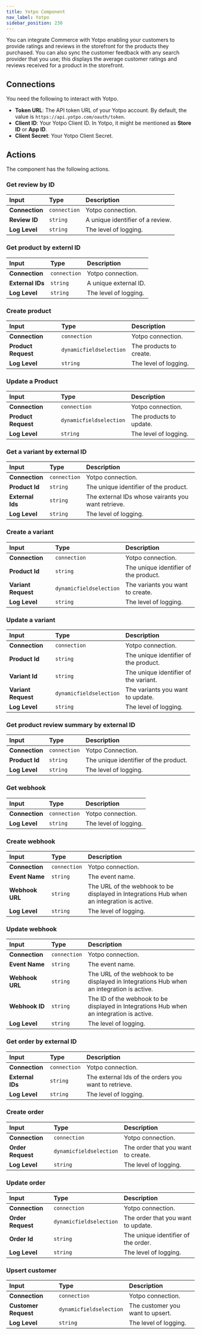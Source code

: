 ```yaml
---
title: Yotpo Component
nav_label: Yotpo
sidebar_position: 230
---
```


You can integrate Commerce with Yotpo enabling your customers to provide ratings and reviews in the storefront for the products they purchased. You can also sync the customer feedback with any search provider that you use; this displays the average customer ratings and reviews received for a product in the storefront.

## Connections

You need the following to interact with Yotpo.

- **Token URL**: The API token URL of your Yotpo account. By default, the value is `https://api.yotpo.com/oauth/token`.
- **Client ID**: Your Yotpo Client ID. In Yotpo, it might be mentioned as **Store ID** or **App ID**.
- **Client Secret**: Your Yotpo Client Secret.

## Actions

The component has the following actions.

### Get review by ID

| Input | Type | Description |
|:--- |:--- | :--- | 
| **Connection** | `connection` | Yotpo connection. | 
| **Review ID** | `string` | A unique identifier of a review. | 
| **Log Level** | `string` | The level of logging. | 

### Get product by externl ID

| Input | Type | Description |
|:--- |:--- | :--- | 
| **Connection** | `connection` | Yotpo connection. | 
| **External IDs** | `string` |  A unique external ID. | 
| **Log Level** | `string` | The level of logging. | 

### Create product

| Input | Type | Description |
|:--- |:--- | :--- | 
| **Connection** | `connection` | Yotpo connection. | 
| **Product Request** | `dynamicfieldselection` | The products to create. | 
| **Log Level** | `string` | The level of logging. | 

### Update a Product

| Input | Type | Description |
|:--- |:--- | :--- | 
| **Connection** | `connection` | Yotpo connection. | 
| **Product Request** | `dynamicfieldselection` | The products to update. | 
| **Log Level** | `string` | The level of logging. | 

### Get a variant by external ID

| Input | Type | Description |
|:--- |:--- | :--- | 
| **Connection** | `connection` | Yotpo connection. | 
| **Product Id** | `string` | The unique identifier of the product. | 
| **External Ids** | `string` | The external IDs whose vairants you want retrieve. | 
| **Log Level** | `string` | The level of logging. | 

### Create a variant

| Input | Type | Description |
|:--- |:--- | :--- | 
| **Connection** | `connection` | Yotpo connection. | 
| **Product Id** | `string` | The unique identifier of the product. | 
| **Variant Request** | `dynamicfieldselection` | The variants you want to create. | 
| **Log Level** | `string` | The level of logging. | 

### Update a variant

| Input | Type | Description |
|:--- |:--- | :--- | 
| **Connection** | `connection` | Yotpo connection. | 
| **Product Id** | `string` | The unique identifier of the product. | 
| **Variant Id** | `string` | The unique identifier of the variant. | 
| **Variant Request** | `dynamicfieldselection` | The variants you want to update. | 
| **Log Level** | `string` | The level of logging. | 

### Get product review summary by external ID

| Input | Type | Description |
|:--- |:--- | :--- | 
| **Connection** | `connection` | Yotpo Connection. | 
| **Product Id** | `string` | The unique identifier of the product. | 
| **Log Level** | `string` | The level of logging. | 

### Get webhook

| Input | Type | Description |
|:--- |:--- | :--- | 
| **Connection** | `connection` | Yotpo connection. | 
| **Log Level** | `string` | The level of logging. | 

### Create webhook

| Input | Type | Description |
|:--- |:--- | :--- | 
| **Connection** | `connection` | Yotpo connection. |
| **Event Name** | `string` | The event name. | 
| **Webhook URL** | `string` | The URL of the webhook to be displayed in Integrations Hub when an integration is active. | 
| **Log Level** | `string` | The level of logging. | 

### Update webhook

| Input | Type | Description |
|:--- |:--- | :--- | 
| **Connection** | `connection` | Yotpo connection. |
| **Event Name** | `string` | The event name. | 
| **Webhook URL** | `string` | The URL of the webhook to be displayed in Integrations Hub when an integration is active. | 
| **Webhook ID** | `string` | The ID of the webhook to be displayed in Integrations Hub when an integration is active. | 
| **Log Level** | `string` | The level of logging. | 

### Get order by external ID

| Input | Type | Description |
|:--- |:--- | :--- | 
| **Connection** | `connection` | Yotpo connection. | 
| **External IDs** | `string` | The external Ids of the orders you want to retrieve. | 
| **Log Level** | `string` | The level of logging. | 

### Create order

| Input | Type | Description |
|:--- |:--- | :--- | 
| **Connection** | `connection` | Yotpo connection. | 
| **Order Request** | `dynamicfieldselection` | The order that you want to create. | 
| **Log Level** | `string` | The level of logging. | 

### Update order

| Input | Type | Description |
|:--- |:--- | :--- | 
| **Connection** | `connection` | Yotpo connection. | 
| **Order Request** | `dynamicfieldselection` | The order that you want to update. | 
| **Order Id** | `string` | The unique identifier of the order. | 
| **Log Level** | `string` | The level of logging. | 

### Upsert customer

| Input | Type | Description |
|:--- |:--- | :--- | 
| **Connection** | `connection` | Yotpo connection. | 
| **Customer Request** | `dynamicfieldselection` | The customer you want to upsert. | 
| **Log Level** | `string` | The level of logging. | 

